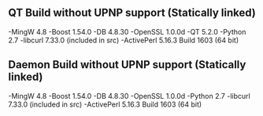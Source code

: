 QT Build without UPNP support (Statically linked)
-------------------------------------------------
-MingW 4.8
-Boost 1.54.0
-DB 4.8.30
-OpenSSL 1.0.0d
-QT 5.2.0
-Python 2.7
-libcurl 7.33.0 (included in src)
-ActivePerl 5.16.3 Build 1603 (64 bit)

Daemon Build without UPNP support (Statically linked)
-----------------------------------------------------
-MingW 4.8
-Boost 1.54.0
-DB 4.8.30
-OpenSSL 1.0.0d
-Python 2.7
-libcurl 7.33.0 (included in src)
-ActivePerl 5.16.3 Build 1603 (64 bit)